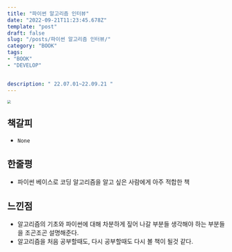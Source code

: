 ```yaml
---
title: "파이썬 알고리즘 인터뷰"
date: "2022-09-21T11:23:45.678Z"
template: "post"
draft: false
slug: "/posts/파이썬 알고리즘 인터뷰/"
category: "BOOK"
tags:
- "BOOK"
- "DEVELOP"


description: " 22.07.01~22.09.21 "
---
```


<img src="https://image.aladin.co.kr/product/24549/58/cover500/k822631873_1.jpg" style="zoom:50%;" />

## 책갈피

- `None`

## 한줄평

- 파이썬 베이스로 코딩 알고리즘을 알고 싶은 사람에게 아주 적합한 책

## 느낀점 

- 알고리즘의 기초와 파이썬에 대해 차분하게 짚어 나갈 부분들 생각해야 하는 부분들을 조곤조곤 설명해준다.
- 알고리즘을 처음 공부할때도, 다시 공부할때도 다시 볼 책이 될것 같다.